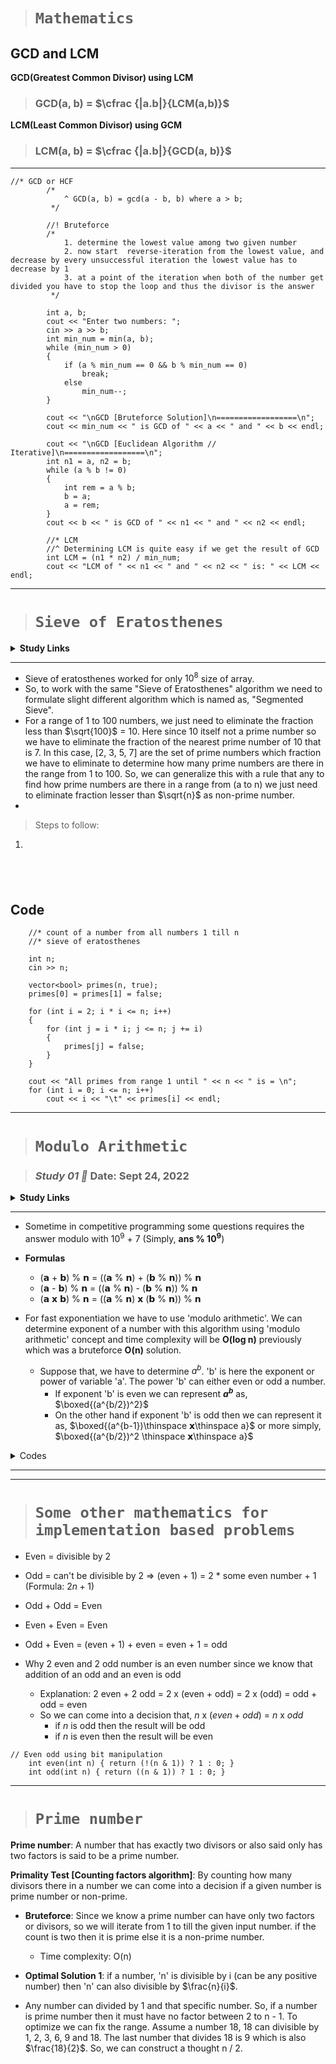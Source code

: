
># ```Mathematics```

## GCD and LCM

**GCD(Greatest Common Divisor) using LCM**  

> ### **GCD(a, b) = $\cfrac {|a.b|}{LCM(a,b)}$**

**LCM(Least Common Divisor) using GCM**  

> ### **LCM(a, b) = $\cfrac {|a.b|}{GCD(a, b)}$**

---

```
//* GCD or HCF
        /*
            ^ GCD(a, b) = gcd(a - b, b) where a > b;
         */

        //! Bruteforce
        /*
            1. determine the lowest value among two given number
            2. now start  reverse-iteration from the lowest value, and decrease by every unsuccessful iteration the lowest value has to decrease by 1
            3. at a point of the iteration when both of the number get divided you have to stop the loop and thus the divisor is the answer
         */

        int a, b;
        cout << "Enter two numbers: ";
        cin >> a >> b;
        int min_num = min(a, b);
        while (min_num > 0)
        {
            if (a % min_num == 0 && b % min_num == 0)
                break;
            else
                min_num--;
        }

        cout << "\nGCD [Bruteforce Solution]\n==================\n";
        cout << min_num << " is GCD of " << a << " and " << b << endl;

        cout << "\nGCD [Euclidean Algorithm // Iterative]\n==================\n";
        int n1 = a, n2 = b;
        while (a % b != 0)
        {
            int rem = a % b;
            b = a;
            a = rem;
        }
        cout << b << " is GCD of " << n1 << " and " << n2 << endl;

        //* LCM
        //^ Determining LCM is quite easy if we get the result of GCD
        int LCM = (n1 * n2) / min_num;
        cout << "LCM of " << n1 << " and " << n2 << " is: " << LCM << endl;
```

---

># **```Sieve of Eratosthenes```**

<details>
<summary><b>Study Links</b></summary>
    1. https://codeforces.com/blog/entry/3519 <br>
    2. https://cp-algorithms.com/algebra/sieve-of-eratosthenes.html <br>
    3. https://youtu.be/MY0fXk-3BVQ <br>
</details>

---

* Sieve of eratosthenes worked for only $10^8$ size of array.
* So, to work with the same "Sieve of Eratosthenes" algorithm we need to formulate slight different algorithm which is named as, "Segmented Sieve".
* For a range of 1 to 100 numbers, we just need to eliminate the fraction less than $\sqrt{100}$ = 10. Here since 10 itself not a prime number so we have to eliminate the fraction of the nearest prime number of 10 that is 7. In this case, [2, 3, 5, 7] are the set of prime numbers which fraction we have to eliminate to determine how many prime numbers are there in the range from 1 to 100. So, we can generalize this with a rule that any to find how prime numbers are there in a range from (a to n) we just need to eliminate fraction lesser than $\sqrt{n}$ as non-prime number.
*

> Steps to follow:  

1.

&nbsp;
---

## **Code**

```
    //* count of a number from all numbers 1 till n
    //* sieve of eratosthenes

    int n;
    cin >> n;

    vector<bool> primes(n, true);
    primes[0] = primes[1] = false;

    for (int i = 2; i * i <= n; i++)
    {
        for (int j = i * i; j <= n; j += i)
        {
            primes[j] = false;
        }
    }

    cout << "All primes from range 1 until " << n << " is = \n";
    for (int i = 0; i <= n; i++)
        cout << i << "\t" << primes[i] << endl;
```

---

># **```Modulo Arithmetic```**

> ### *****Study 01 🤙*** Date: Sept 24, 2022**

<details>
<summary><b>Study Links</b></summary>
    1. https://youtu.be/KdePjukNs98
    <br>
    2. https://codeforces.com/blog/entry/72527
</details>

---

* Sometime in competitive programming some questions requires the answer modulo with $10^9$ + 7 (Simply, **ans % $10^9$**)

* **Formulas**
  * (𝗮 + 𝗯) % 𝗻 = ((𝗮 % 𝗻) + (𝗯 % 𝗻)) % 𝗻
  * (𝗮 - 𝗯) % 𝗻 = ((𝗮 % 𝗻) - (𝗯 % 𝗻)) % 𝗻
  * (𝗮 𝘅 𝗯) % 𝗻 = ((𝗮 % 𝗻) 𝘅 (𝗯 % 𝗻)) % 𝗻

* For fast exponentiation we have to use 'modulo arithmetic'. We can determine exponent of a number with this algorithm using 'modulo arithmetic' concept and time complexity will be **O(log n)** previously which was a bruteforce **O(n)** solution.  
  * Suppose that, we have to determine $a^b$. 'b' is here the exponent or power of variable 'a'. The power 'b' can either even or odd a number.
    * If exponent 'b' is even we can represent **$a^b$** as, $\boxed{(a^{b/2})^2}$
    * On the other hand if exponent 'b' is odd then we can represent it as, $\boxed{(a^{b-1})\thinspace 𝘅\thinspace a}$ or more simply, $\boxed{(a^{b/2})^2 \thinspace 𝘅\thinspace a}$

<details>
<summary>Codes</summary>

<code>

```
//* Question 01:

    int fastPowerModulo(int a, int b)
    {
        //! a^b = (a^2)^(b/2)   => if 'b' is even
        //! a^b = (a^(b-1)) *a => if 'b' is odd
        //* fast power or fast exponent
        int res = 1;

        while (b > 0)
        {
            if (b & 1)
                res *= a;
            a *= a;
            b >>= 1;
        }

        return res;
    }
```

```
//* Question 02: 

    void practice2()
    {
        //* prime number
        /*
        Time Complexity: O(sqrt(n))
        */

        cout << "Enter a number: ";
        int n = 0;
        cin >> n;

        //* error case
        if (n == 1 || n == 0 || n < 0)
            cout << n << " isn't a prime number\n";

        for (int i = 2; i * i <= n; i++)
        {
            if (n % i == 0)
            {
                cout << n << " isn't a prime number" << endl;
                return;
            }
        }

        cout << n << " is a prime number!!!\n";
    }

```

</code>
</details>

----

----

> # ```Some other mathematics for implementation based problems```

* Even = divisible by 2
* Odd = can't be divisible by 2 => (even + 1) = 2 * some even number + 1 (Formula: $2n + 1$)
* Odd + Odd = Even
* Even + Even = Even
* Odd + Even = (even + 1) + even = even + 1 = odd

* Why 2 even and 2 odd number is an even number since we know that addition of an odd and an even is odd

  * Explanation: 2 even + 2 odd = 2 x (even + odd) = 2 x (odd) = odd + odd = even
  * So we can come into a decision that, $n$ x $(even + odd)$ = $n$ x $odd$
    * if $n$ is odd then the result will be odd
    * if $n$ is even then the result will be even

```
// Even odd using bit manipulation
    int even(int n) { return (!(n & 1)) ? 1 : 0; }
    int odd(int n) { return ((n & 1)) ? 1 : 0; }
```

----

> # ```Prime number```

**Prime number**: A number that has exactly two divisors or also said only has two factors is said to be a prime number.

**Primality Test [Counting factors algorithm]**: By counting how many divisors there in a number we can come into a decision if a given number is prime number or non-prime.  

* **Bruteforce**: Since we know a prime number can have only two factors or divisors, so we will iterate from 1 to till the given input number. if the count is two then it is prime else it is a non-prime number.
  * Time complexity: O(n)

* **Optimal Solution 1**: if a number, 'n' is divisible by i (can be any positive number) then 'n' can also divisible by $\frac{n}{i}$.

* Any number can divided by 1 and that specific number. So, if a number is prime number then it must have no factor between 2 to n - 1. To optimize we can fix the range. Assume a number 18, 18 can divisible by 1, 2, 3, 6, 9 and 18. The last number that divides 18 is 9 which is also $\frac{18}{2}$. So, we can construct a thought n / 2.
